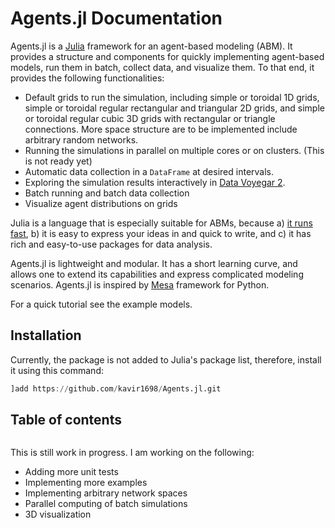 # Agents.jl Documentation

Agents.jl is a [Julia](https://julialang.org/) framework for an agent-based modeling (ABM). It provides a structure and components for quickly implementing agent-based models, run them in batch, collect data, and visualize them. To that end, it provides the following functionalities: 

* Default grids to run the simulation, including simple or toroidal 1D grids, simple or toroidal regular rectangular and triangular 2D grids, and simple or toroidal regular cubic 3D grids with rectangular or triangle connections. More space structure are to be implemented include arbitrary random networks.
* Running the simulations in parallel on multiple cores or on clusters. (This is not ready yet)
* Automatic data collection in a `DataFrame` at desired intervals.
* Exploring the simulation results interactively in [Data Voyegar 2](https://github.com/vega/voyager).
* Batch running and batch data collection
* Visualize agent distributions on grids

Julia is a language that is especially suitable for ABMs, because a) [it runs fast](https://julialang.org/benchmarks/), b) it is easy to express your ideas in and quick to write, and c) it has rich and easy-to-use packages for data analysis.

Agents.jl is lightweight and modular. It has a short learning curve, and allows one to extend its capabilities and express complicated modeling scenarios. Agents.jl is inspired by [Mesa](https://github.com/projectmesa/mesa) framework for Python.

For a quick tutorial see the example models.

## Installation

Currently, the package is not added to Julia's package list, therefore, install it using this command:

```julia
]add https://github.com/kavir1698/Agents.jl.git
```

## Table of contents

```@contents
```

This is still work in progress. I am working on the following:

* Adding more unit tests
* Implementing more examples
* Implementing arbitrary network spaces
* Parallel computing of batch simulations
* 3D visualization